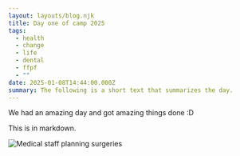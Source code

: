 ```yaml
---
layout: layouts/blog.njk
title: Day one of camp 2025
tags:
  - health
  - change
  - life
  - dental
  - ffpf
  - ""
date: 2025-01-08T14:44:00.000Z
summary: The following is a short text that summarizes the day.
---
```

We had an amazing day and got amazing things done :D

This is in markdown.



![Medical staff planning surgeries](/uploads/img_2831.jpg "Medical Staff FFPF Camp 2025")
